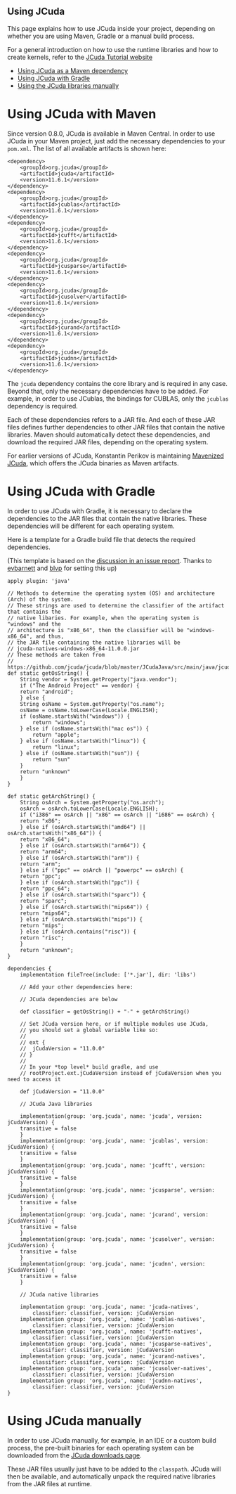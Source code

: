 
Using JCuda
------------------

This page explains how to use JCuda inside your project, depending on
whether you are using Maven, Gradle or a manual build process.

For a general introduction on how to use the runtime libraries and
how to create kernels, refer to the [JCuda Tutorial website](http://www.jcuda.org/tutorial/TutorialIndex.html)

- [Using JCuda as a Maven dependency](#using-jcuda-with-maven)
- [Using JCuda with Gradle](#using-jcuda-with-gradle)
- [Using the JCuda libraries manually](#using-jcuda-manually)


# Using JCuda with Maven

Since version 0.8.0, JCuda is available in Maven Central. In order to use
JCuda in your Maven project, just add the necessary dependencies to your
`pom.xml`. The list of all available artifacts is shown here:

    <dependency>
        <groupId>org.jcuda</groupId>
        <artifactId>jcuda</artifactId>
        <version>11.6.1</version>
    </dependency>
    <dependency>
        <groupId>org.jcuda</groupId>
        <artifactId>jcublas</artifactId>
        <version>11.6.1</version>
    </dependency>
    <dependency>
        <groupId>org.jcuda</groupId>
        <artifactId>jcufft</artifactId>
        <version>11.6.1</version>
    </dependency>
    <dependency>
        <groupId>org.jcuda</groupId>
        <artifactId>jcusparse</artifactId>
        <version>11.6.1</version>
    </dependency>
    <dependency>
        <groupId>org.jcuda</groupId>
        <artifactId>jcusolver</artifactId>
        <version>11.6.1</version>
    </dependency>
    <dependency>
        <groupId>org.jcuda</groupId>
        <artifactId>jcurand</artifactId>
        <version>11.6.1</version>
    </dependency>
    <dependency>
        <groupId>org.jcuda</groupId>
        <artifactId>jcudnn</artifactId>
        <version>11.6.1</version>
    </dependency>

The `jcuda` dependency contains the core library and is required
in any case. Beyond that, only the necessary dependencies have
to be added. For example, in order to use JCublas, the bindings 
for CUBLAS, only the `jcublas` dependency is required. 

Each of these dependencies refers to a JAR file. And each of
these JAR files defines further dependencies to other JAR files
that contain the native libraries. Maven should automatically
detect these dependencies, and download the required JAR files,
depending on the operating system.

For earlier versions of JCuda, Konstantin Perikov is maintaining 
[Mavenized JCuda](https://github.com/MysterionRise/mavenized-jcuda),
which offers the JCuda binaries as Maven artifacts.  


# Using JCuda with Gradle

In order to use JCuda with Gradle, it is necessary to declare
the dependencies to the JAR files that contain the native libraries.
These dependencies will be different for each operating system.

Here is a template for a Gradle build file that detects the 
required dependencies. 

(This template is based on the 
[discussion in an issue report](https://github.com/jcuda/jcuda-main/issues/16#issuecomment-323610823). 
Thanks to [evbarnett](https://github.com/evbarnett) and 
[blvp](https://github.com/blvp) for setting this up)


    apply plugin: 'java'

    // Methods to determine the operating system (OS) and architecture (Arch) of the system.
    // These strings are used to determine the classifier of the artifact that contains the
    // native libaries. For example, when the operating system is "windows" and the
    // architecture is "x86_64", then the classifier will be "windows-x86_64", and thus,
    // the JAR file containing the native libraries will be
    // jcuda-natives-windows-x86_64-11.0.0.jar
    // These methods are taken from
    // https://github.com/jcuda/jcuda/blob/master/JCudaJava/src/main/java/jcuda/LibUtils.java
    def static getOsString() {
        String vendor = System.getProperty("java.vendor");
        if ("The Android Project" == vendor) {
        return "android";
        } else {
        String osName = System.getProperty("os.name");
        osName = osName.toLowerCase(Locale.ENGLISH);
        if (osName.startsWith("windows")) {
            return "windows";
        } else if (osName.startsWith("mac os")) {
            return "apple";
        } else if (osName.startsWith("linux")) {
            return "linux";
        } else if (osName.startsWith("sun")) {
            return "sun"
        }
        return "unknown"
        }
    }

    def static getArchString() {
        String osArch = System.getProperty("os.arch");
        osArch = osArch.toLowerCase(Locale.ENGLISH);
        if ("i386" == osArch || "x86" == osArch || "i686" == osArch) {
        return "x86";
        } else if (osArch.startsWith("amd64") || osArch.startsWith("x86_64")) {
        return "x86_64";
        } else if (osArch.startsWith("arm64")) {
        return "arm64";
        } else if (osArch.startsWith("arm")) {
        return "arm";
        } else if ("ppc" == osArch || "powerpc" == osArch) {
        return "ppc";
        } else if (osArch.startsWith("ppc")) {
        return "ppc_64";
        } else if (osArch.startsWith("sparc")) {
        return "sparc";
        } else if (osArch.startsWith("mips64")) {
        return "mips64";
        } else if (osArch.startsWith("mips")) {
        return "mips";
        } else if (osArch.contains("risc")) {
        return "risc";
        }
        return "unknown";
    }

    dependencies {
        implementation fileTree(include: ['*.jar'], dir: 'libs')

        // Add your other dependencies here:

        // JCuda dependencies are below

        def classifier = getOsString() + "-" + getArchString()

        // Set JCuda version here, or if multiple modules use JCuda,
        // you should set a global variable like so:
        //
        // ext {
        //  jCudaVersion = "11.0.0"
        // }
        //
        // In your *top level* build gradle, and use
        // rootProject.ext.jCudaVersion instead of jCudaVersion when you need to access it

        def jCudaVersion = "11.0.0"

        // JCuda Java libraries

        implementation(group: 'org.jcuda', name: 'jcuda', version: jCudaVersion) {
        transitive = false
        }
        implementation(group: 'org.jcuda', name: 'jcublas', version: jCudaVersion) {
        transitive = false
        }
        implementation(group: 'org.jcuda', name: 'jcufft', version: jCudaVersion) {
        transitive = false
        }
        implementation(group: 'org.jcuda', name: 'jcusparse', version: jCudaVersion) {
        transitive = false
        }
        implementation(group: 'org.jcuda', name: 'jcurand', version: jCudaVersion) {
        transitive = false
        }
        implementation(group: 'org.jcuda', name: 'jcusolver', version: jCudaVersion) {
        transitive = false
        }
        implementation(group: 'org.jcuda', name: 'jcudnn', version: jCudaVersion) {
        transitive = false
        }

        // JCuda native libraries

        implementation group: 'org.jcuda', name: 'jcuda-natives',
            classifier: classifier, version: jCudaVersion
        implementation group: 'org.jcuda', name: 'jcublas-natives',
            classifier: classifier, version: jCudaVersion
        implementation group: 'org.jcuda', name: 'jcufft-natives',
            classifier: classifier, version: jCudaVersion
        implementation group: 'org.jcuda', name: 'jcusparse-natives',
            classifier: classifier, version: jCudaVersion
        implementation group: 'org.jcuda', name: 'jcurand-natives',
            classifier: classifier, version: jCudaVersion
        implementation group: 'org.jcuda', name: 'jcusolver-natives',
            classifier: classifier, version: jCudaVersion
        implementation group: 'org.jcuda', name: 'jcudnn-natives',
            classifier: classifier, version: jCudaVersion
    }

# Using JCuda manually

In order to use JCuda manually, for example, in an IDE or a custom build process,
the pre-built binaries for each operating system can be downloaded from the 
[JCuda downloads page](http://www.jcuda.org/downloads/downloads.html).

These JAR files usually just have to be added to the `classpath`. JCuda will
then be available, and automatically unpack the required native libraries from
the JAR files at runtime.






